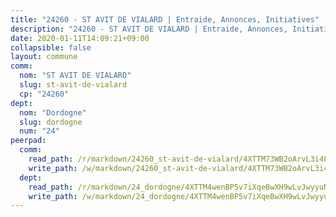 ```yaml
---
title: "24260 - ST AVIT DE VIALARD | Entraide, Annonces, Initiatives"
description: "24260 - ST AVIT DE VIALARD | Entraide, Annonces, Initiatives"
date: 2020-01-11T14:09:21+09:00
collapsible: false
layout: commune
comm:
  nom: "ST AVIT DE VIALARD"
  slug: st-avit-de-vialard
  cp: "24260"
dept:
  nom: "Dordogne"
  slug: dordogne
  num: "24"
peerpad:
  comm:
    read_path: /r/markdown/24260_st-avit-de-vialard/4XTTM73WB2oArvL3i4Lyk7eLCWaj7Fij2TNVTivzR19VbmtBL
    write_path: /w/markdown/24260_st-avit-de-vialard/4XTTM73WB2oArvL3i4Lyk7eLCWaj7Fij2TNVTivzR19VbmtBL-K3TgUjCRLsTws8L3HoM4PW6DZDvmEmhduEPT4fJ3QcDQkdakzxprUGLmPhd5tXmynNu7TnxqemsqCcH6vTpcjdrkKLX6GT1HtGS6osSYHMztP1GrEWzS7bAUdrhXAL6EZR68qcPC
  dept:
    read_path: /r/markdown/24_dordogne/4XTTM4wenBP5v7iXqeBwXH9wLvJwyyuNKzLxRyGzSZXmCuzgg
    write_path: /w/markdown/24_dordogne/4XTTM4wenBP5v7iXqeBwXH9wLvJwyyuNKzLxRyGzSZXmCuzgg-K3TgUusQQUSAmJPXozCTSBeqjqksxkVWGVxtHwEFrs5RuocQr8weKG2oQg7MVeg2F9Hhv7ggtBiBU8D9pdXEPa9M67VU3BzgAG9BCtQw3VY3Xcxk2YSegk3iUXMkpicGxxJr7mWp
---
```


